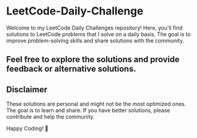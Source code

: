 # LeetCode-Daily-Challenge
<!Collection of LeetCode questions to ace the coding interview! - Created using [LeetHub](https://github.com/QasimWani/LeetHub)>
Welcome to my LeetCode Daily Challenges repository! Here, you'll find solutions to LeetCode problems that I solve on a daily basis. The goal is to improve problem-solving skills and share solutions with the community.

## Feel free to explore the solutions and provide feedback or alternative solutions.

## Disclaimer

These solutions are personal and might not be the most optimized ones. The goal is to learn and share. If you have better solutions, please contribute and help the community.

Happy Coding! 🚀
